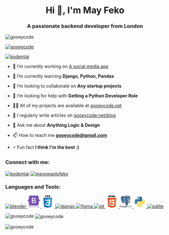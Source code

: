 <h1 align="center">Hi 👋, I'm May Feko</h1>
<h3 align="center">A passionate backend developer from London</h3>

<p align="left"> <img src="https://komarev.com/ghpvc/?username=gooeycode&label=Profile%20views&color=0e75b6&style=flat" alt="gooeycode" /> </p>

<p align="left"> <a href="https://github.com/ryo-ma/github-profile-trophy"><img src="https://github-profile-trophy.vercel.app/?username=gooeycode" alt="gooeycode" /></a> </p>

<p align="left"> <a href="https://twitter.com/kodemlai" target="blank"><img src="https://img.shields.io/twitter/follow/kodemlai?logo=twitter&style=for-the-badge" alt="kodemlai" /></a> </p>

- 🔭 I’m currently working on [A social media app](www.gooeycode.pythonanywhere.com)

- 🌱 I’m currently learning **Django, Python, Pandas**

- 👯 I’m looking to collaborate on **Any startup projects**

- 🤝 I’m looking for help with **Getting a Python Developer Role**

- 👨‍💻 All of my projects are available at [gooeycode.net](gooeycode.net)

- 📝 I regularly write articles on [gooeycode.net/blog](gooeycode.net/blog)

- 💬 Ask me about **Anything Logic & Design**

- 📫 How to reach me **gooeycode@gmail.com**

- ⚡ Fun fact **I think I'm the best :)**

<h3 align="left">Connect with me:</h3>
<p align="left">
<a href="https://twitter.com/kodemlai" target="blank"><img align="center" src="https://raw.githubusercontent.com/rahuldkjain/github-profile-readme-generator/master/src/images/icons/Social/twitter.svg" alt="kodemlai" height="30" width="40" /></a>
<a href="https://linkedin.com/in/mayowaolufeko" target="blank"><img align="center" src="https://raw.githubusercontent.com/rahuldkjain/github-profile-readme-generator/master/src/images/icons/Social/linked-in-alt.svg" alt="mayowaolufeko" height="30" width="40" /></a>
</p>

<h3 align="left">Languages and Tools:</h3>
<p align="left"> <a href="https://www.blender.org/" target="_blank" rel="noreferrer"> <img src="https://download.blender.org/branding/community/blender_community_badge_white.svg" alt="blender" width="40" height="40"/> </a> <a href="https://getbootstrap.com" target="_blank" rel="noreferrer"> <img src="https://raw.githubusercontent.com/devicons/devicon/master/icons/bootstrap/bootstrap-plain-wordmark.svg" alt="bootstrap" width="40" height="40"/> </a> <a href="https://www.w3schools.com/css/" target="_blank" rel="noreferrer"> <img src="https://raw.githubusercontent.com/devicons/devicon/master/icons/css3/css3-original-wordmark.svg" alt="css3" width="40" height="40"/> </a> <a href="https://www.djangoproject.com/" target="_blank" rel="noreferrer"> <img src="https://cdn.worldvectorlogo.com/logos/django.svg" alt="django" width="40" height="40"/> </a> <a href="https://www.figma.com/" target="_blank" rel="noreferrer"> <img src="https://www.vectorlogo.zone/logos/figma/figma-icon.svg" alt="figma" width="40" height="40"/> </a> <a href="https://git-scm.com/" target="_blank" rel="noreferrer"> <img src="https://www.vectorlogo.zone/logos/git-scm/git-scm-icon.svg" alt="git" width="40" height="40"/> </a> <a href="https://www.w3.org/html/" target="_blank" rel="noreferrer"> <img src="https://raw.githubusercontent.com/devicons/devicon/master/icons/html5/html5-original-wordmark.svg" alt="html5" width="40" height="40"/> </a> <a href="https://www.postgresql.org" target="_blank" rel="noreferrer"> <img src="https://raw.githubusercontent.com/devicons/devicon/master/icons/postgresql/postgresql-original-wordmark.svg" alt="postgresql" width="40" height="40"/> </a> <a href="https://www.python.org" target="_blank" rel="noreferrer"> <img src="https://raw.githubusercontent.com/devicons/devicon/master/icons/python/python-original.svg" alt="python" width="40" height="40"/> </a> <a href="https://www.sqlite.org/" target="_blank" rel="noreferrer"> <img src="https://www.vectorlogo.zone/logos/sqlite/sqlite-icon.svg" alt="sqlite" width="40" height="40"/> </a> </p>

<p><img align="left" src="https://github-readme-stats.vercel.app/api/top-langs?username=gooeycode&show_icons=true&locale=en&layout=compact" alt="gooeycode" /></p>

<p>&nbsp;<img align="center" src="https://github-readme-stats.vercel.app/api?username=gooeycode&show_icons=true&locale=en" alt="gooeycode" /></p>

<p><img align="center" src="https://github-readme-streak-stats.herokuapp.com/?user=gooeycode&" alt="gooeycode" /></p>
